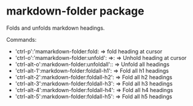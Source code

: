 # markdown-folder package

Folds and unfolds markdown headings.

Commands:
  * 'ctrl-p':'mamarkdown-folder:fold: => fold heading at cursor
  * 'ctrl-o':'mamarkdown-folder:unfold': =>: => Unhold heading at cursor
  * 'ctrl-alt-o':markdown-folder:unfoldall':: => Unfold all headings
  * 'ctrl-alt-1':markdown-folder:foldall-h1': => Fold all h1 headings
  * 'ctrl-alt-2':markdown-folder:foldall-h2': => Fold all h2 headings
  * 'ctrl-alt-3':markdown-folder:foldall-h3': => Fold all h3 headings
  * 'ctrl-alt-4':markdown-folder:foldall-h4': => Fold all h4 headings
  * 'ctrl-alt-5':markdown-folder:foldall-h5': => Fold all h5 headings
